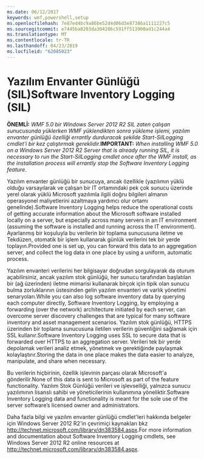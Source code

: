 ```yaml
---
ms.date: 06/12/2017
keywords: wmf,powershell,setup
ms.openlocfilehash: 7e87ed4bc9a86be52d4d06d3e87386a1111227c5
ms.sourcegitcommit: e7445ba8203da304286c591ff513900ad1c244a4
ms.translationtype: MT
ms.contentlocale: tr-TR
ms.lasthandoff: 04/23/2019
ms.locfileid: "62085023"
---
```

# <a name="software-inventory-logging-sil"></a><span data-ttu-id="e74fa-102">Yazılım Envanter Günlüğü (SIL)</span><span class="sxs-lookup"><span data-stu-id="e74fa-102">Software Inventory Logging (SIL)</span></span>

<span data-ttu-id="e74fa-103">**ÖNEMLİ:** *WMF 5.0 bir Windows Server 2012 R2 SIL zaten çalışan sunucusunda yüklerken WMF yüklendikten sonra yükleme işlemi, yazılım envanter günlüğü özelliği errantly durduracak şekilde Start-SilLogging cmdlet'i bir kez çalıştırmak gereklidir.*</span><span class="sxs-lookup"><span data-stu-id="e74fa-103">**IMPORTANT:** *When installing WMF 5.0 on a Windows Server 2012 R2 Server that is already running SIL, it is necessary to run the Start-SilLogging cmdlet once after the WMF install, as the installation process will errantly stop the Software Inventory Logging feature.*</span></span>

<span data-ttu-id="e74fa-104">Yazılım envanter günlüğü bir sunucuya, ancak özellikle (yazılımın yüklü olduğu varsayılarak ve çalışan bir IT ortamındaki pek çok sunucu üzerinde yerel olarak yüklü Microsoft yazılımla ilgili doğru bilgileri almanın operasyonel maliyetlerini azaltmaya yardımcı olur ortamı genelinde).</span><span class="sxs-lookup"><span data-stu-id="e74fa-104">Software Inventory Logging helps reduce the operational costs of getting accurate information about the Microsoft software installed locally on a server, but especially across many servers in an IT environment (assuming the software is installed and running across the IT environment).</span></span> <span data-ttu-id="e74fa-105">Ayarlanmış bir koşuluyla bu verilerin bir toplama sunucusuna iletme ve Tekdüzen, otomatik bir işlem kullanarak günlük verilerini tek bir yerde toplayın.</span><span class="sxs-lookup"><span data-stu-id="e74fa-105">Provided one is set up, you can forward this data to an aggregation server, and collect the log data in one place by using a uniform, automatic process.</span></span>

<span data-ttu-id="e74fa-106">Yazılım envanteri verilerini her bilgisayar doğrudan sorgulayarak da oturum açabilirsiniz, ancak yazılım stok günlüğü, her sunucu tarafından başlatılan bir (ağ üzerinden) iletme mimarisi kullanarak birçok için tipik olan sunucu bulma zorluklarının üstesinden gelin yazılım envanteri ve varlık yönetimi senaryoları.</span><span class="sxs-lookup"><span data-stu-id="e74fa-106">While you can also log software inventory data by querying each computer directly, Software Inventory Logging, by employing a forwarding (over the network) architecture initiated by each server, can overcome server discovery challenges that are typical for many software inventory and asset management scenarios.</span></span> <span data-ttu-id="e74fa-107">Yazılım stok günlüğü, HTTPS üzerinden bir toplama sunucusuna iletilen verilerin güvenliğini sağlamak için SSL kullanır.</span><span class="sxs-lookup"><span data-stu-id="e74fa-107">Software Inventory Logging uses SSL to secure data that is forwarded over HTTPS to an aggregation server.</span></span> <span data-ttu-id="e74fa-108">Verileri tek bir yerde depolamak verileri analiz etmek, yönetmek ve gerektiğinde paylaşmak kolaylaştırır.</span><span class="sxs-lookup"><span data-stu-id="e74fa-108">Storing the data in one place makes the data easier to analyze, manipulate, and share when necessary.</span></span>

<span data-ttu-id="e74fa-109">Bu verilerin hiçbirinin, özellik işlevinin parçası olarak Microsoft'a gönderilir.</span><span class="sxs-lookup"><span data-stu-id="e74fa-109">None of this data is sent to Microsoft as part of the feature functionality.</span></span> <span data-ttu-id="e74fa-110">Yazılım Stok Günlüğü verileri ve işlevselliği, yalnızca sunucu yazılımının lisanslı sahibi ve yöneticilerinin kullanımına yöneliktir.</span><span class="sxs-lookup"><span data-stu-id="e74fa-110">Software Inventory Logging data and functionality is meant for the sole use of the server software’s licensed owner and administrators.</span></span>

<span data-ttu-id="e74fa-111">Daha fazla bilgi ve yazılım envanter günlüğü cmdlet'leri hakkında belgeler için Windows Server 2012 R2'in çevrimiçi kaynakları bkz <http://technet.microsoft.com/library/dn383584.aspx>.</span><span class="sxs-lookup"><span data-stu-id="e74fa-111">For more information and documentation about Software Inventory Logging cmdlets, see Windows Server 2012 R2 online resources at <http://technet.microsoft.com/library/dn383584.aspx>.</span></span>
